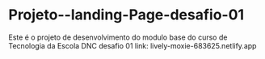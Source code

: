 # Projeto--landing-Page-desafio-01
Este é o projeto de desenvolvimento do modulo base do curso de Tecnologia da Escola DNC desafio 01
link: lively-moxie-683625.netlify.app 
